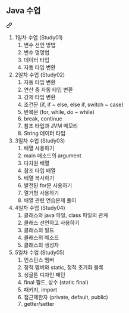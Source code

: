<div class="Box-sc-g0xbh4-0 bJMeLZ js-snippet-clipboard-copy-unpositioned" data-hpc="true"><article class="markdown-body entry-content container-lg" itemprop="text">
<div class="markdown-heading" dir="auto"><h2 tabindex="-1" class="heading-element" dir="auto">Java 수업</h2><a id="user-content-java-수업" class="anchor" aria-label="Permalink: Java 수업" href="#java-수업"><svg class="octicon octicon-link" viewBox="0 0 16 16" version="1.1" width="16" height="16" aria-hidden="true"><path d="m7.775 3.275 1.25-1.25a3.5 3.5 0 1 1 4.95 4.95l-2.5 2.5a3.5 3.5 0 0 1-4.95 0 .751.751 0 0 1 .018-1.042.751.751 0 0 1 1.042-.018 1.998 1.998 0 0 0 2.83 0l2.5-2.5a2.002 2.002 0 0 0-2.83-2.83l-1.25 1.25a.751.751 0 0 1-1.042-.018.751.751 0 0 1-.018-1.042Zm-4.69 9.64a1.998 1.998 0 0 0 2.83 0l1.25-1.25a.751.751 0 0 1 1.042.018.751.751 0 0 1 .018 1.042l-1.25 1.25a3.5 3.5 0 1 1-4.95-4.95l2.5-2.5a3.5 3.5 0 0 1 4.95 0 .751.751 0 0 1-.018 1.042.751.751 0 0 1-1.042.018 1.998 1.998 0 0 0-2.83 0l-2.5 2.5a1.998 1.998 0 0 0 0 2.83Z"></path></svg></a></div>

<ol dir="auto">
<li>1일차 수업 (Study01)
<ol dir="auto">
<li>변수 선언 방법</li>
<li>변수 명명법</li>
<li>데이터 타입</li>
<li>자동 타입 변환</li>
</ol>
</li>
<li>2일차 수업 (Study02)
<ol dir="auto">
<li>자동 타입 변환</li>
<li>연산 중 자동 타입 변환</li>
<li>강제 타입 변환</li>
<li>조건문 (if, if ~ else, else if, switch ~ case)</li>
<li>반복문 (for, while, do ~ while)</li>
<li>break, continue</li>
<li>참조 타입과 JVM 메모리</li>
<li>String 데이터 타입</li>
</ol>
</li>
<li>3일차 수업 (Study03)
<ol dir="auto">
<li>배열 사용하기</li>
<li>main 매소드의 argument</li>
<li>다차원 배열</li>
<li>참조 타입 배열</li>
<li>배열 복사하기</li>
<li>발전된 for문 사용하기</li>
<li>열거형 사용하기</li>
<li>배열 관련 연습문제 풀이</li>
</ol>
</li>
<li>4일차 수업 (Study04)
<ol dir="auto">
<li>클래스와 java 파일, class 파일의 관계</li>
<li>클래스 선언하고 사용하기</li>
<li>클래스의 필드</li>
<li>클래스의 메소드</li>
<li>클래스의 생성자</li>
</ol>
</li>
<li>5일차 수업 (Study05)
<ol dir="auto">
<li>인스턴스 멤버</li>
<li>정적 멤버와 static, 정적 초기화 블록</li>
<li>싱글톤 디자인 패턴</li>
<li>final 필드, 상수 (static final)</li>
<li>패키지, import</li>
<li>접근제한자 (private, default, public)</li>
<li>getter/setter</li>
</ol>
</li>
</ol>
</article></div>
